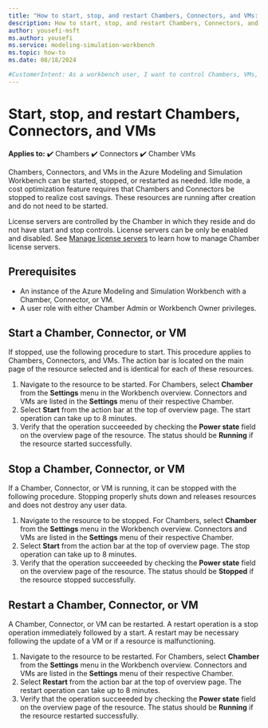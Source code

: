 ```yaml
---
title: "How to start, stop, and restart Chambers, Connectors, and VMs: Azure Modeling and Simulation Workbench"
description: How to start, stop, and restart Chambers, Connectors, and VMs in the Azure Modeling and Simulation Workbench
author: yousefi-msft
ms.author: yousefi
ms.service: modeling-simulation-workbench
ms.topic: how-to
ms.date: 08/18/2024

#CustomerIntent: As a workbench user, I want to control Chambers, VMs, and Connectors.
---
```

# Start, stop, and restart Chambers, Connectors, and VMs

**Applies to:** :heavy_check_mark: Chambers :heavy_check_mark: Connectors :heavy_check_mark: Chamber VMs

Chambers, Connectors, and VMs in the Azure Modeling and Simulation Workbench can be started, stopped, or restarted as needed. Idle mode, a cost optimization feature requires that Chambers and Connectors be stopped to realize cost savings. These resources are running after creation and do not need to be started.

License servers are controlled by the Chamber in which they reside and do not have start and stop controls. License servers can be only be enabled and disabled.  See [Manage license servers](./how-to-guide-licenses.md) to learn how to manage Chamber license servers.

## Prerequisites

* An instance of the Azure Modeling and Simulation Workbench with a Chamber, Connector, or VM.
* A user role with either Chamber Admin or Workbench Owner privileges.

## Start a Chamber, Connector, or VM

If stopped, use the following procedure to start. This procedure applies to Chambers, Connectors, and VMs. The action bar is located on the main page of the resource selected and is identical for each of these resources.

1. Navigate to the resource to be started. For Chambers, select **Chamber** from the **Settings** menu in the Workbench overview. Connectors and VMs are listed in the **Settings** menu of their respective Chamber.
1. Select **Start** from the action bar at the top of overview page.  The start operation can take up to 8 minutes.
1. Verify that the operation succeeeded by checking the **Power state** field on the overview page of the resource. The status should be **Running** if the resource started successfully.

## Stop a Chamber, Connector, or VM

If a Chamber, Connector, or VM is running, it can be stopped with the following procedure. Stopping properly shuts down and releases resources and does not destroy any user data.

1. Navigate to the resource to be stopped. For Chambers, select **Chamber** from the **Settings** menu in the Workbench overview. Connectors and VMs are listed in the **Settings** menu of their respective Chamber.
1. Select **Start** from the action bar at the top of overview page.  The stop operation can take up to 8 minutes.
1. Verify that the operation succeeeded by checking the **Power state** field on the overview page of the resource. The status should be **Stopped** if the resource stopped successfully.

## Restart a Chamber, Connector, or VM

A Chamber, Connector, or VM can be restarted. A restart operation is a stop operation immediately followed by a start. A restart may be necessary following the update of a VM or if a resource is malfunctioning.

1. Navigate to the resource to be restarted. For Chambers, select **Chamber** from the **Settings** menu in the Workbench overview. Connectors and VMs are listed in the **Settings** menu of their respective Chamber.
1. Select **Restart** from the action bar at the top of overview page.  The restart operation can take up to 8 minutes.
1. Verify that the operation succeeeded by checking the **Power state** field on the overview page of the resource. The status should be **Running** if the resource restarted successfully.
